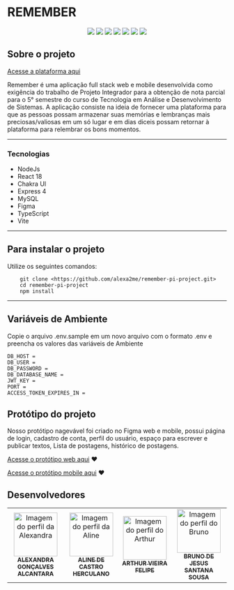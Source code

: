 
# REMEMBER

<p align="center">

  <img src="https://img.shields.io/badge/Node.js-43853D?style=&logo=node-dot-js&logoColor=white" />
  <img src="https://img.shields.io/badge/Express.js-000000?style=&logo=express&logoColor=white" />
  <img src="https://img.shields.io/badge/MySQL-00000F?style=&logo=mysql&logoColor=white" />
  <img src="https://img.shields.io/badge/JavaScript-F7DF1E?style=&logo=javascript&logoColor=black&link=https://developer.mozilla.org/pt-BR/docs/Web/JavaScript" />
  <img src="https://img.shields.io/badge/React-20232A?style=&logo=react&logoColor=61DAFB&link=https://reactjs.org" />
  <img src= "https://img.shields.io/badge/Chakra--UI-319795?style=&logo=chakra-ui&logoColor=white&link=https://chakra-ui.com" />
 <img src= "https://img.shields.io/badge/Figma-F24E1E?style=&logo=figma&logoColor=white&link=https://figma.com" />

## Sobre o projeto

[Acesse a plataforma aqui](https://remember-pi-project-front.vercel.app/)

Remember é uma aplicação full stack web e mobile desenvolvida como exigência do trabalho
de Projeto Integrador para a obtenção de nota parcial para o 5° semestre do curso de
Tecnologia em Análise e Desenvolvimento de Sistemas.
A aplicação consiste na ideia de fornecer uma plataforma para que as pessoas
possam armazenar suas memórias e lembranças mais preciosas/valiosas em um só lugar e em
dias diceis possam retornar à plataforma para relembrar os bons momentos.

---

### Tecnologias

- NodeJs
- React 18
- Chakra UI
- Express 4
- MySQL
- Figma
- TypeScript
- Vite
---

## Para instalar o projeto

Utilize os seguintes comandos:

```
    git clone <https://github.com/alexa2me/remember-pi-project.git>
    cd remember-pi-project
    npm install
```

---

## Variáveis de Ambiente

Copie o arquivo .env.sample em um novo arquivo com o formato .env e
preencha os valores das variáveis de Ambiente

    DB_HOST =
    DB_USER =
    DB_PASSWORD = 
    DB_DATABASE_NAME =
    JWT_KEY =
    PORT =
    ACCESS_TOKEN_EXPIRES_IN =

## Protótipo do projeto

Nosso protótipo nagevável foi criado no Figma web e mobile, possui página de login, cadastro de conta, perfil do usuário, espaço para escrever e publicar textos, Lista de postagens, histórico de postagens.

   [Acesse o protótipo web aqui](https://www.figma.com/file/YF99x7YpqoQCKXBH4AOJW9/Fluxo-web-remember?type=design&node-id=55%3A178&mode=design&t=xxobOA6xh6IzMNCn-1) ❤

  [Acesse o protótipo mobile aqui](https://www.figma.com/proto/1HSaufxFaEo8fTW4HDzHMe/atividade-teste-software?type=design&node-id=209-109&t=O85HvKvdAQ76Q5Hi-1&scaling=scale-down&page-id=0%3A1&starting-point-node-id=209%3A38&mode=design) ❤


## Desenvolvedores

<table>
<tr>
    <td align="center"><a href="https://github.com/alexa2me">
    <img src="https://avatars.githubusercontent.com/u/63327969?s=460&v=4" width="100px" alt="Imagem do perfil da Alexandra"/>
    <br />
      <sub><b>ALEXANDRA GONÇALVES ALCANTARA</b></sub></td>
    <td align="center"><a href="https://github.com/aline-herculano90">
    <img src="https://avatars.githubusercontent.com/u/139929931?s=460&v=4"  width="100px" alt="Imagem do perfil da Aline"/>
    <br />
    <sub><b>ALINE DE CASTRO HERCULANO</b></sub></td>
    <td align="center"><a href="https://github.com/ArthurVFelipe">
    <img src="https://avatars.githubusercontent.com/u/70910412?s=400&u=ccf9003b6bfd3ce4f0dee9c2bf9e9e9f7557a2b9&v=4" width="100px" alt="Imagem do perfil do Arthur"/>
    <br />
    <sub><b>ARTHUR VIEIRA FELIPE</b></sub></td>
    <td align="center"><a href="https://github.com/bruno-jssousa">
    <img src="https://avatars.githubusercontent.com/u/93731762?v=4" width="100px" alt="Imagem do perfil do Bruno"/>
    <br />
    <sub><b>BRUNO DE JESUS SANTANA SOUSA</b></sub></td>
</tr>
</table>